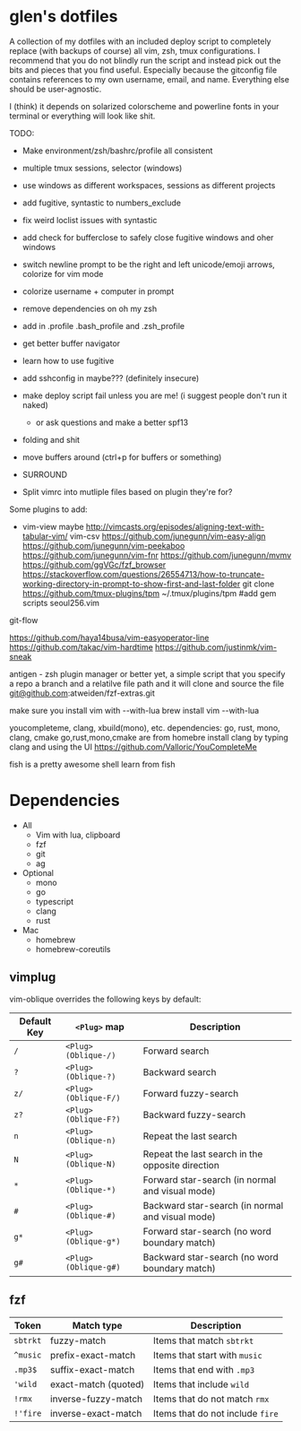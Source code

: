 # glen's dotfiles
A collection of my dotfiles with an included deploy script to completely replace (with backups of course) all vim, zsh, tmux configurations.
I recommend that you do not blindly run the script and instead pick out the bits and pieces that you find useful.
Especially because the gitconfig file contains references to my own username, email, and name. Everything else should be user-agnostic.

I (think) it depends on solarized colorscheme and powerline fonts in your terminal or everything will look like shit.

TODO:

* Make environment/zsh/bashrc/profile all consistent
* multiple tmux sessions, selector (windows)
* use windows as different workspaces, sessions as different projects
* add fugitive, syntastic to numbers_exclude
* fix weird loclist issues with syntastic
* add check for bufferclose to safely close fugitive windows and oher windows

* switch newline prompt to be the right and left unicode/emoji arrows, colorize for vim mode
* colorize username + computer in prompt

* remove dependencies on oh my zsh
* add in .profile .bash_profile and .zsh_profile
* get better buffer navigator
* learn how to use fugitive
* add sshconfig in maybe??? (definitely insecure)
* make deploy script fail unless you are me! (i suggest people don't run it naked)
  * or ask questions and make a better spf13
* folding and shit
* move buffers around (ctrl+p for buffers or something)
* SURROUND
* Split vimrc into mutliple files based on plugin they're for?

Some plugins to add:
* vim-view maybe
http://vimcasts.org/episodes/aligning-text-with-tabular-vim/
vim-csv
https://github.com/junegunn/vim-easy-align
https://github.com/junegunn/vim-peekaboo
https://github.com/junegunn/vim-fnr
https://github.com/junegunn/mvmv
https://github.com/ggVGc/fzf_browser
https://stackoverflow.com/questions/26554713/how-to-truncate-working-directory-in-prompt-to-show-first-and-last-folder
git clone https://github.com/tmux-plugins/tpm ~/.tmux/plugins/tpm
#add gem scripts
seoul256.vim 

git-flow

https://github.com/haya14busa/vim-easyoperator-line
https://github.com/takac/vim-hardtime
https://github.com/justinmk/vim-sneak

antigen - zsh plugin manager
or better yet, a simple script that you specify a repo a branch and a relatilve file path and it will clone and source the file
git@github.com:atweiden/fzf-extras.git

make sure you install vim with --with-lua
brew install vim --with-lua

youcompleteme, clang, xbuild(mono), etc.
dependencies: go, rust, mono, clang, cmake
go,rust,mono,cmake are from homebre
install clang by typing clang and using the UI
https://github.com/Valloric/YouCompleteMe

fish is a pretty awesome shell
learn from fish

# Dependencies

* All
  * Vim with lua, clipboard
  * fzf
  * git
  * ag
* Optional
  * mono
  * go
  * typescript
  * clang
  * rust
* Mac
  * homebrew
  * homebrew-coreutils

## vimplug

vim-oblique overrides the following keys by default:

| Default Key | `<Plug>` map           | Description                                      |
| ----------- | -------------------- | ------------------------------------------------ |
| `/`         | `<Plug>(Oblique-/)`  | Forward search                                   |
| `?`         | `<Plug>(Oblique-?)`  | Backward search                                  |
| `z/`        | `<Plug>(Oblique-F/)` | Forward fuzzy-search                             |
| `z?`        | `<Plug>(Oblique-F?)` | Backward fuzzy-search                            |
| `n`         | `<Plug>(Oblique-n)`  | Repeat the last search                           |
| `N`         | `<Plug>(Oblique-N)`  | Repeat the last search in the opposite direction |
| `*`         | `<Plug>(Oblique-*)`  | Forward star-search (in normal and visual mode)  |
| `#`         | `<Plug>(Oblique-#)`  | Backward star-search (in normal and visual mode) |
| `g*`        | `<Plug>(Oblique-g*)` | Forward star-search (no word boundary match)     |
| `g#`        | `<Plug>(Oblique-g#)` | Backward star-search (no word boundary match)    |

## fzf

| Token    | Match type           | Description                      |
| -------- | -------------------- | -------------------------------- |
| `sbtrkt` | fuzzy-match          | Items that match `sbtrkt`        |
| `^music` | prefix-exact-match   | Items that start with `music`    |
| `.mp3$`  | suffix-exact-match   | Items that end with `.mp3`       |
| `'wild`  | exact-match (quoted) | Items that include `wild`        |
| `!rmx`   | inverse-fuzzy-match  | Items that do not match `rmx`    |
| `!'fire` | inverse-exact-match  | Items that do not include `fire` |
